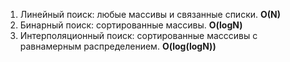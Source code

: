 1. Линейный поиск: любые массивы и связанные списки. **O(N)**
2. Бинарный поиск: сортированные массивы. **O(logN)**
3. Интерполяционный поиск: cортированные масссивы с равнамерным распределением. **O(log(logN))**
